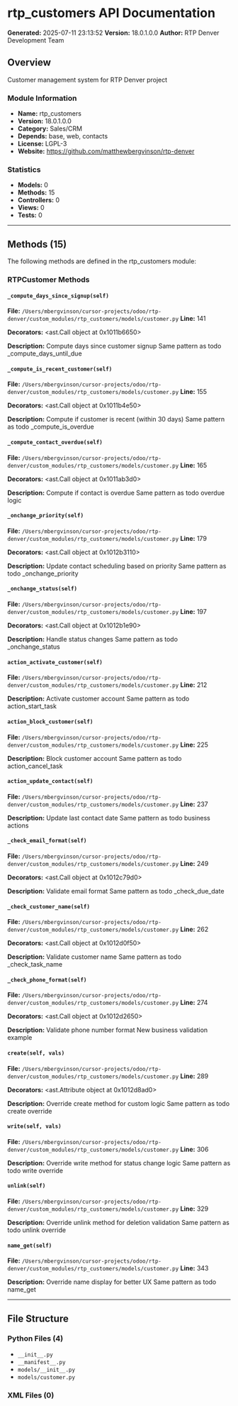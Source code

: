# rtp_customers API Documentation

**Generated:** 2025-07-11 23:13:52
**Version:** 18.0.1.0.0
**Author:** RTP Denver Development Team

## Overview

Customer management system for RTP Denver project

### Module Information

- **Name:** rtp_customers
- **Version:** 18.0.1.0.0
- **Category:** Sales/CRM
- **Depends:** base, web, contacts
- **License:** LGPL-3
- **Website:** https://github.com/matthewbergvinson/rtp-denver

### Statistics

- **Models:** 0
- **Methods:** 15
- **Controllers:** 0
- **Views:** 0
- **Tests:** 0

---

## Methods (15)

The following methods are defined in the rtp_customers module:

### RTPCustomer Methods

#### `_compute_days_since_signup(self)`

**File:** `/Users/mbergvinson/cursor-projects/odoo/rtp-denver/custom_modules/rtp_customers/models/customer.py`
**Line:** 141

**Decorators:** <ast.Call object at 0x1011b6650>

**Description:**
Compute days since customer signup
Same pattern as todo _compute_days_until_due

#### `_compute_is_recent_customer(self)`

**File:** `/Users/mbergvinson/cursor-projects/odoo/rtp-denver/custom_modules/rtp_customers/models/customer.py`
**Line:** 155

**Decorators:** <ast.Call object at 0x1011b4e50>

**Description:**
Compute if customer is recent (within 30 days)
Same pattern as todo _compute_is_overdue

#### `_compute_contact_overdue(self)`

**File:** `/Users/mbergvinson/cursor-projects/odoo/rtp-denver/custom_modules/rtp_customers/models/customer.py`
**Line:** 165

**Decorators:** <ast.Call object at 0x1011ab3d0>

**Description:**
Compute if contact is overdue
Same pattern as todo overdue logic

#### `_onchange_priority(self)`

**File:** `/Users/mbergvinson/cursor-projects/odoo/rtp-denver/custom_modules/rtp_customers/models/customer.py`
**Line:** 179

**Decorators:** <ast.Call object at 0x1012b3110>

**Description:**
Update contact scheduling based on priority
Same pattern as todo _onchange_priority

#### `_onchange_status(self)`

**File:** `/Users/mbergvinson/cursor-projects/odoo/rtp-denver/custom_modules/rtp_customers/models/customer.py`
**Line:** 197

**Decorators:** <ast.Call object at 0x1012b1e90>

**Description:**
Handle status changes
Same pattern as todo _onchange_status

#### `action_activate_customer(self)`

**File:** `/Users/mbergvinson/cursor-projects/odoo/rtp-denver/custom_modules/rtp_customers/models/customer.py`
**Line:** 212

**Description:**
Activate customer account
Same pattern as todo action_start_task

#### `action_block_customer(self)`

**File:** `/Users/mbergvinson/cursor-projects/odoo/rtp-denver/custom_modules/rtp_customers/models/customer.py`
**Line:** 225

**Description:**
Block customer account
Same pattern as todo action_cancel_task

#### `action_update_contact(self)`

**File:** `/Users/mbergvinson/cursor-projects/odoo/rtp-denver/custom_modules/rtp_customers/models/customer.py`
**Line:** 237

**Description:**
Update last contact date
Same pattern as todo business actions

#### `_check_email_format(self)`

**File:** `/Users/mbergvinson/cursor-projects/odoo/rtp-denver/custom_modules/rtp_customers/models/customer.py`
**Line:** 249

**Decorators:** <ast.Call object at 0x1012c79d0>

**Description:**
Validate email format
Same pattern as todo _check_due_date

#### `_check_customer_name(self)`

**File:** `/Users/mbergvinson/cursor-projects/odoo/rtp-denver/custom_modules/rtp_customers/models/customer.py`
**Line:** 262

**Decorators:** <ast.Call object at 0x1012d0f50>

**Description:**
Validate customer name
Same pattern as todo _check_task_name

#### `_check_phone_format(self)`

**File:** `/Users/mbergvinson/cursor-projects/odoo/rtp-denver/custom_modules/rtp_customers/models/customer.py`
**Line:** 274

**Decorators:** <ast.Call object at 0x1012d2650>

**Description:**
Validate phone number format
New business validation example

#### `create(self, vals)`

**File:** `/Users/mbergvinson/cursor-projects/odoo/rtp-denver/custom_modules/rtp_customers/models/customer.py`
**Line:** 289

**Decorators:** <ast.Attribute object at 0x1012d8ad0>

**Description:**
Override create method for custom logic
Same pattern as todo create override

#### `write(self, vals)`

**File:** `/Users/mbergvinson/cursor-projects/odoo/rtp-denver/custom_modules/rtp_customers/models/customer.py`
**Line:** 306

**Description:**
Override write method for status change logic
Same pattern as todo write override

#### `unlink(self)`

**File:** `/Users/mbergvinson/cursor-projects/odoo/rtp-denver/custom_modules/rtp_customers/models/customer.py`
**Line:** 329

**Description:**
Override unlink method for deletion validation
Same pattern as todo unlink override

#### `name_get(self)`

**File:** `/Users/mbergvinson/cursor-projects/odoo/rtp-denver/custom_modules/rtp_customers/models/customer.py`
**Line:** 343

**Description:**
Override name display for better UX
Same pattern as todo name_get

---

## File Structure

### Python Files (4)
- `__init__.py`
- `__manifest__.py`
- `models/__init__.py`
- `models/customer.py`

### XML Files (0)
